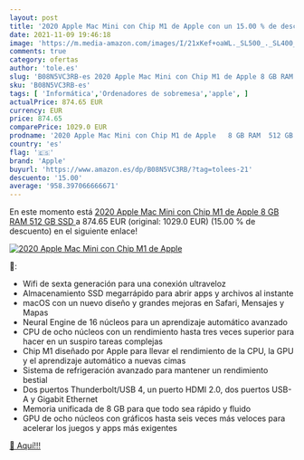 ```yaml
---
layout: post
title: '2020 Apple Mac Mini con Chip M1 de Apple con un 15.00 % de descuento'
date: 2021-11-09 19:46:18
image: 'https://m.media-amazon.com/images/I/21xKef+oaWL._SL500_._SL400_.jpg'
comments: true
category: ofertas
author: 'tole.es'
slug: 'B08N5VC3RB-es 2020 Apple Mac Mini con Chip M1 de Apple 8 GB RAM 512 GB SSD'
sku: 'B08N5VC3RB-es'
tags: [ 'Informática','Ordenadores de sobremesa','apple', ]
actualPrice: 874.65 EUR
currency: EUR
price: 874.65
comparePrice: 1029.0 EUR
prodname: '2020 Apple Mac Mini con Chip M1 de Apple   8 GB RAM  512 GB SSD '
country: 'es'
flag: '🇪🇸'
brand: 'Apple'
buyurl: 'https://www.amazon.es/dp/B08N5VC3RB/?tag=tolees-21'
descuento: '15.00'
average: '958.397066666671'
---
```


En este momento está [2020 Apple Mac Mini con Chip M1 de Apple   8 GB RAM  512 GB SSD ](https://www.amazon.es/dp/B08N5VC3RB/?tag=tolees-21) a 874.65 EUR (original: 1029.0 EUR) (15.00 %  de descuento) en el siguiente enlace!

[![2020 Apple Mac Mini con Chip M1 de Apple](https://m.media-amazon.com/images/I/21xKef+oaWL._SL500_._SL400_.jpg)](https://www.amazon.es/dp/B08N5VC3RB/?tag=tolees-21)

🔎:

- Wifi de sexta generación para una conexión ultraveloz
- Almacenamiento SSD megarrápido para abrir apps y archivos al instante
- macOS con un nuevo diseño y grandes mejoras en Safari, Mensajes y Mapas
- Neural Engine de 16 núcleos para un aprendizaje automático avanzado
- CPU de ocho núcleos con un rendimiento hasta tres veces superior para hacer en un suspiro tareas complejas
- Chip M1 diseñado por Apple para llevar el rendimiento de la CPU, la GPU y el aprendizaje automático a nuevas cimas
- Sistema de refrigeración avanzado para mantener un rendimiento bestial
- Dos puertos Thunderbolt/USB 4, un puerto HDMI 2.0, dos puertos USB-A y Gigabit Ethernet
- Memoria unificada de 8 GB para que todo sea rápido y fluido
- GPU de ocho núcleos con gráficos hasta seis veces más veloces para acelerar los juegos y apps más exigentes

[🛒 Aquí!!!](https://www.amazon.es/dp/B08N5VC3RB/?tag=tolees-21)
